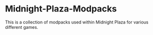 # Midnight-Plaza-Modpacks
This is a collection of modpacks used within Midnight Plaza for various different games. 
